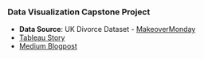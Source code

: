 ### Data Visualization Capstone Project
- **Data Source**: UK Divorce Dataset - [MakeoverMonday](https://data.world/makeovermonday/2023w25)
- [Tableau Story](https://public.tableau.com/app/profile/shashank.s4018/viz/UK_Divorce_Dashboard/Divorce_Story?publish=yes) 
- [Medium Blogpost](https://medium.com/@srs.shashanks/this-is-what-the-divorce-numbers-in-england-wales-tells-us-6d386f0f9d6d)
